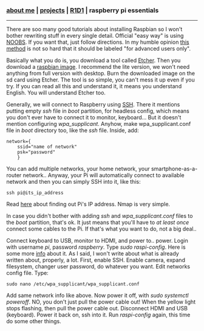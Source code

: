 ### [about me](https://abradaric.me)   |   [projects](https://abradaric.me/projects) | [R1D1](https://abradaric.me/r1d1)   |   raspberry pi essentials
* * *
There are soo many good tutorials about installing Raspbian so I won't bother rewriting stuff in every single detail. Official "easy way" is using [NOOBS](https://www.raspberrypi.org/documentation/installation/noobs.md). If you want that, just follow directions. In my humble opinion [this method](https://www.raspberrypi.org/documentation/installation/installing-images/README.md) is not so hard that it should be labeled "for advanced users only".

Basically what you do is, you download a tool called [Etcher](https://etcher.io/). Then you download a [raspbian image](https://www.raspberrypi.org/downloads/raspbian/). I recommend the lite version, we won't need anything from full version with desktop.
Burn the downloaded image on the sd card using Etcher. The tool is so simple, you can't mess it up even if you try. If you can read all this and understand it, it means you understand English. You will understand Etcher too.

Generally, we will connect to Raspberry using [SSH](https://www.raspberrypi.org/documentation/remote-access/ssh/README.md). There it mentions putting empty _ssh_ file in _boot_ partition, for headless config, which means you don't ever have to connect it to monitor, keyboard... But it doesn't mention configuring *wpa_supplicant*. Anyhow, make wpa_supplicant.conf file in _boot_ directory too, like the _ssh_ file. Inside, add:
```
network={
    ssid="name of network"
    psk="password"
    }
```
You can add multiple networks, your home network, your smartphone-as-a-router network.. Anyway, your Pi will automatically connect to available network and then you can simply SSH into it, like this:
```
ssh pi@its_ip_address
```
Read [here](https://www.raspberrypi.org/documentation/remote-access/ip-address.md) about finding out Pi's IP address. Nmap is very simple.

In case you didn't bother with adding _ssh_ and *wpa_supplicant.conf* files to the _boot_ partition, that's ok. It just means that you'll have to _at least once_ connect some cables to the Pi. If that's what you want to do, not a big deal..

Connect keyboard to USB, monitor to HDMI, and power to.. power. Login with username _pi_, password _raspberry_. Type _sudo raspi-config_. Here is some more [info](https://www.raspberrypi.org/documentation/configuration/raspi-config.md) about it. As I said, I won't write about what is already written about, properly, a lot. First, enable SSH. Enable camera, expand filesystem, changer user password, do whatever you want. Edit networks config file. Type:
```
sudo nano /etc/wpa_supplicant/wpa_supplicant.conf
```
Add same network info like above. Now power it off, with _sudo systemctl poweroff_. NO, you don't just pull the power cable out! When the yellow light stops flashing, then pull the power cable out. Disconnect HDMI and USB (keyboard).
Power it back on, ssh into it. Run *raspi-config* again, this time do some other things.

